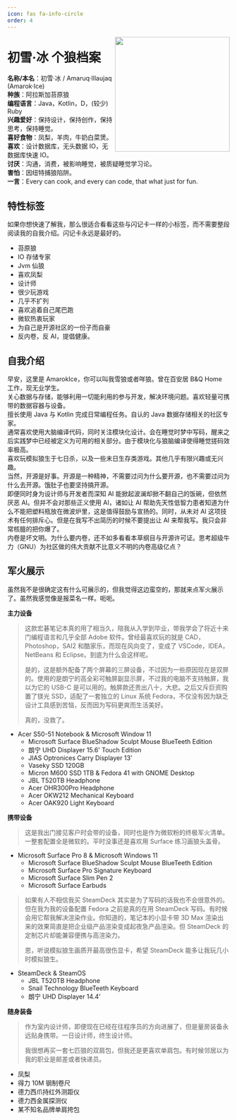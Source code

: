 ```yaml
---
icon: fas fa-info-circle
order: 4
---
```


<img align="right" width="260" src="https://avatars.githubusercontent.com/u/91077200?v=4"/>

# 初雪·冰 个狼档案
**名称/本名**：初雪·冰 / Amaruq·Illaujaq (Amarok·Ice)<br />
**种族**：阿拉斯加苔原狼<br />
**编程语言**：Java，Kotlin，D，(较少) Ruby<br />
**兴趣爱好**：保持设计，保持创作，保持思考，保持睡觉。<br />
**喜好食物**：凤梨，羊肉，牛奶白菜煲。<br />
**喜欢**：设计数据库，无头数据 IO，无数据库快速 IO。<br />
**讨厌**：沟通，消费，被影响睡觉，被质疑睡觉学习论。<br />
**害怕**：因纽特捕狼陷阱。<br />
**一言**：Every can cook, and every can code, that what just for fun.<br />

## 特性标签
如果你想快速了解我，那么很适合看看这些与闪记卡一样的小标签，而不需要整段阅读我的自我介绍。闪记卡永远是最好的。
- 苔原狼
- IO 存储专家
- Jvm 仙狼
- 喜欢凤梨
- 设计师
- 很少玩游戏
- 几乎不扩列
- 喜欢追着自己尾巴跑
- 微软热衷玩家
- 为自己是开源社区的一份子而自豪
- 反内卷，反 AI，提倡健康。

## 自我介绍

早安，这里是 AmarokIce，你可以叫我雪狼或者咩狼。曾在百安居 B&Q Home 工作，现无业学生。<br />
关心数据与存储，能够利用一切能利用的参与开发，解决环境问题。喜欢轻量可携带的数据容器与设备。<br />
擅长使用 Java 与 Kotlin 完成日常编程任务。自认的 Java 数据存储相关的社区专家。<br />
通常喜欢使用大脑编译代码，同时关注模块化设计。会在睡觉时梦中写码，醒来之后实践梦中已经被定义为可用的相关部分。由于模块化与狼脑编译使得睡觉搓码效率极高。<br />
喜欢玩模拟狼生于七日杀，以及一些末日生存类游戏。其他几乎有限兴趣或无兴趣。<br />
当然，开源是好事。开源是一种精神，不需要过问为什么要开源，也不需要过问为什么去开源。饿肚子也要坚持搞开源。<br />
即便同时身为设计师与开发者而深知 AI 能掀起波澜却掀不翻自己的饭碗，但依然厌恶 AI。但并不会对那些正义使用 AI，诸如让 AI 帮助先天性低智力患者知道为什么不能把塑料瓶放在微波炉里，这是值得鼓励与宣扬的。同时，从未对 AI 这项技术有任何排斥心。但是在我写不出简历的时候不要提出让 AI 来帮我写。我只会非常核膻的把你爆了。<br />
内卷是坏文明。为什么要内卷，还不如多看看本草纲目与开源许可证。思考超级牛力（GNU）为社区做的伟大贡献不比意义不明的内卷高级亿点？<br />

## 军火展示
虽然我不是很确定这有什么可展示的，但我觉得这边蛮空的，那就来点军火展示了。虽然我感觉像是报菜名一样。呃呃。

**主力设备**

> 这款宏碁笔记本真的用了相当久，陪我从入学到毕业，带我学会了将近十来门编程语言和几乎全部 Adobe 软件。曾经最喜欢玩的就是 CAD，Photoshop，SAI2 和酷家乐，而现在风向变了，变成了 VSCode，IDEA，NetBeans 和 Eclipse。到底为什么会这样呢。
>
> 是的，这是额外配备了两个屏幕的三屏设备，不过因为一些原因现在是双屏的。使用的是朗宁的高全彩可触屏副显示屏，不过我的电脑不支持触屏，我以为它的 USB-C 是可以用的。触屏款还贵出八十，大悲。之后又斥巨资购置了镁光 SSD，适配了一套独立的 Linux 系统 Fedora，不仅没有因为缺乏设计工具感到苦恼，反而因为写码更爽而生活美好。
> 
> 真的，没救了。

- Acer S50-51 Notebook & Microsoft Window 11
  - Microsoft Surface BlueShadow Sculpt Mouse BlueTeeth Edition
  - 朗宁 UHD Displayer 15.6' Touch Edition
  - JIAS Optronices Carry Displayer 13'
  - Vaseky SSD 120GB
  - Micron M600 SSD 1TB & Fedora 41 with GNOME Desktop
  - JBL T520TB Headphone
  - Acer OHR300Pro Headphone
  - Acer OKW212 Mechanical Keyboard
  - Acer OAK920 Light Keyboard

**携带设备**
> 这是我出门接见客户时会带的设备，同时也是作为微软粉的终极军火清单。一整套配置全是微软的。平时没事还是喜欢用 Surface 练习画狼头盖骨。

- Microsoft Surface Pro 8 & Microsoft Windows 11
  - Microsoft Surface BlueShadow Sculpt Mouse BlueTeeth Edition
  - Microsoft Surface Pro Signature Keyboard
  - Microsoft Surface Slim Pen 2
  - Microsoft Surface Earbuds

> 如果有人不相信我买 SteamDeck 其实是为了写码的话我也不会很意外的。但在我为我的设备配置 Fedora 之前是真的在用 SteamDeck 写码。有时候会用它帮我解决渲染作业。你知道的，笔记本的小显卡带 3D Max 渲染出来的效果简直是把企业级产品渲染变成起夜急产品渲染。但 SteamDeck 的定制芯片却能兼容便携与高渲染力。
>
> 恩，听说模拟狼生画质开最高很伤显卡，希望 SteamDeck 能多让我玩几小时模拟狼生。

- SteamDeck & SteamOS
  - JBL T520TB Headphone
  - Snail Technology BlueTeeth Keyboard
  - 朗宁 UHD Displayer 14.4'

**随身装备**
> 作为室内设计师，即便现在已经在往程序员的方向进展了，但是量房装备永远贴身携带。一日设计师，终生设计师。
>
> 我很想再买一套七匹狼的双肩包，但我还是更喜欢单肩包。有时候邻居以为我的职业是邮差或者快递员。

- 凤梨
- 得力 10M 钢制卷尺
- 德力西爪持红外测距仪
- 德力西金属探测仪
- 某不知名品牌单肩挎包
